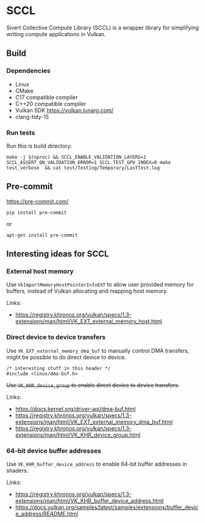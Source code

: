 # SCCL
Sivert Collective Compute Library (SCCL) is a wrapper library for simplifying writing compute applications in Vulkan.

## Build

### Dependencies
* Linux
* CMake
* C17 compatible compiler
* C++20 compatible compiler
* Vulkan SDK https://vulkan.lunarg.com/
* clang-tidy-15

### Run tests
Run this is build directory:
```
make -j $(nproc) && SCCL_ENABLE_VALIDATION_LAYERS=1 SCCL_ASSERT_ON_VALIDATION_ERROR=1 SCCL_TEST_GPU_INDEX=0 make test_verbose  && cat test/Testing/Temporary/LastTest.log 
```

## Pre-commit
https://pre-commit.com/
```
pip install pre-commit
```
or
```
apt-get install pre-commit
```

## Interesting ideas for SCCL

### External host memory

Use `VkImportMemoryHostPointerInfoEXT` to allow user provided memory for buffers, instead of Vulkan allocating and mapping host memory.

Links:
* https://registry.khronos.org/vulkan/specs/1.3-extensions/man/html/VK_EXT_external_memory_host.html

### Direct device to device transfers

Use `VK_EXT_external_memory_dma_buf` to manually control DMA transfers, might be possible to do direct device to device.

```
/* interesting stuff in this header */
#include <linux/dma-buf.h>
```

~~Use `VK_KHR_device_group` to enable direct device to device transfers.~~

Links:
* https://docs.kernel.org/driver-api/dma-buf.html
* https://registry.khronos.org/vulkan/specs/1.3-extensions/man/html/VK_EXT_external_memory_dma_buf.html
* https://registry.khronos.org/vulkan/specs/1.3-extensions/man/html/VK_KHR_device_group.html

### 64-bit device buffer addresses

Use `VK_KHR_buffer_device_address` to enable 64-bit buffer addresses in shaders. 

Links:
* https://registry.khronos.org/vulkan/specs/1.3-extensions/man/html/VK_KHR_buffer_device_address.html
* https://docs.vulkan.org/samples/latest/samples/extensions/buffer_device_address/README.html

